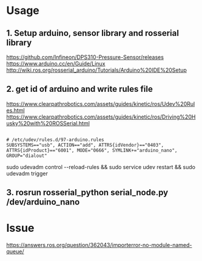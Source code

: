 # Usage

## 1. Setup arduino, sensor library and rosserial library

https://github.com/Infineon/DPS310-Pressure-Sensor/releases
https://www.arduino.cc/en/Guide/Linux
http://wiki.ros.org/rosserial_arduino/Tutorials/Arduino%20IDE%20Setup

## 2. get id of arduino and write rules file

https://www.clearpathrobotics.com/assets/guides/kinetic/ros/Udev%20Rules.html
https://www.clearpathrobotics.com/assets/guides/kinetic/ros/Driving%20Husky%20with%20ROSSerial.html


<pre><code>
# /etc/udev/rules.d/97-arduino.rules 
SUBSYSTEMS=="usb", ACTION=="add", ATTRS{idVendor}=="0403", ATTRS{idProduct}=="6001", MODE="0666", SYMLINK+="arduino_nano", GROUP="dialout"
</code></pre>

sudo udevadm control --reload-rules && sudo service udev restart && sudo udevadm trigger


## 3. rosrun rosserial_python serial_node.py /dev/arduino_nano



# Issue
https://answers.ros.org/question/362043/importerror-no-module-named-queue/
